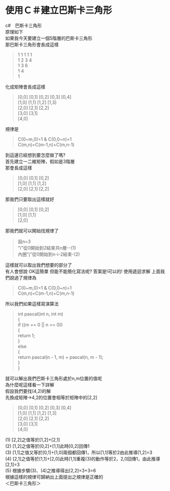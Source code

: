 # 使用Ｃ＃建立巴斯卡三角形
c#　巴斯卡三角形<br>
原理如下<br>
如果我今天要建立一個5階層的巴斯卡三角形<br>
那巴斯卡三角形會長成這樣
<blockquote>
1 1 1 1 1<br>
1 2 3 4<br>
1 3 6<br>
1 4<br>
1<br>
</blockquote>
化成矩陣會長成這樣
<blockquote>
[0,0] [0,1] [0,2] [0,3] [0,4]<br>
[1,0] [1,1] [1,2] [1,3]<br>
[2,0] [2,1] [2,2]<br>
[3,0] [3,1]<br>
[4,0]<br>
</blockquote>
規律是
<blockquote>
C(0~m,0)=1 & C(0,0~n)=1<br>
C(m,n)=C(m-1,n)+C(m,n-1)<br>
</blockquote>
到這邊已經想到要怎麼做了嗎?
<br>
首先建立一二維矩陣，假如是3階層<br>
那會長成這樣
<blockquote>
[0,0] [0,1] [0,2]<br>
[1,0] [1,1] [1,2]<br>
[2,0] [2,1] [2,2]<br>
</blockquote>
那我們只要取出這樣就好<br>
<blockquote>
[0,0] [0,1] [0,2]<br>
[1,0] [1,1]<br>
[2,0]<br>
</blockquote>
那我們就可以開始找規律了<br>
<blockquote>
設n=3<br>
"i"從0開始到2結束共n層--(1)<br>
內圈"j"從0開始到n-i-2結束-(2)<br>
</blockquote>
這樣就可以取出我們想要的部分了<br>
有人會想說
OK這簡單 但能不能簡化寫法呢?
答案是!可以的!
使用遞迴求解
上面我們說過了規律為
<blockquote>
C(0~m,0)=1 & C(0,0~n)=1<br>
C(m,n)=C(m-1,n)+C(m,n-1)<br>
</blockquote>
所以我們如果這樣寫演算法
<blockquote>
            int pascal(int n, int m)<br>
            {<br>
                if ((m == 0 || n == 0))<br>
                {<br>
                    return 1;<br>
                }<br>
                else<br>
                {<br>
                    return pascal(n - 1, m) + pascal(n, m - 1);<br>
                }<br>
            }<br>
</blockquote>
就可以解出我們巴斯卡三角形處於n,m位置的值呢<br>
為什麼呢這樣看一下詳解<br>
假設我們要找(4,2)的解<br>
先換成矩陣->4,2的位置會相等於矩陣中的[2,2]<br>
<blockquote>
[0,0] [0,1] [0,2] [0,3] [0,4]<br>
[1,0] [1,1] [1,2] [1,3]<br>
[2,0] [2,1] [2,2]<br>
[3,0] [3,1]<br>
[4,0]<br>
</blockquote>
(1) [2,2]之值等於[1,2]+[2,1]<br>
(2) [1,2]之值等於[0,2]+[1,1]此時[0,2]回傳1<br>
(3) [1,1]之值又等於[0,1]+[1,0]兩個都回傳1，所以[1,1]等於2由此推導[1,2]=3<br>
(4) [2,1]之值等於[1,1]+[2,0]此時[1,1]重複(3)的動作等於2，2,0回傳1，由此推導[2,1]=3<br>
(5) 根據步驟(3)、(4)之推導得出[2,2]=3+3=6<br>
根據這樣的規律可歸納出上面提出之規律是正確的<br>
＜巴斯卡三角形＞
